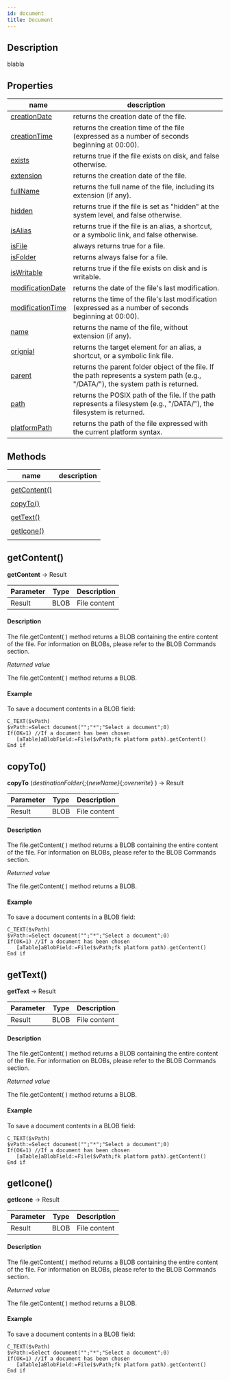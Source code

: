 ```yaml
---
id: document
title: Document
---
```


## Description
blabla

## Properties

<!-- REF document.properties -->
| name | description |
| ---- | ----------- |
| <!-- REF document.creationDate -->[creationDate]() <!-- END REF -->|<!-- REF document.creationDateDesc --> returns the creation date of the file. <!-- END REF -->|
| <!-- REF document.creationTime -->[creationTime]() <!-- END REF -->| <!-- REF document.creationTimeDesc --> returns the creation time of the file (expressed as a number of seconds beginning at 00:00). <!-- END REF -->|
| <!-- REF document.exists -->[exists]()<!-- END REF -->| <!-- REF document.existsDesc --> returns true if the file exists on disk, and false otherwise. <!-- END REF --> |
| <!-- REF document.extension -->[extension]()<!-- END REF -->| <!-- REF document.extensionDesc -->returns the creation date of the file. <!-- END REF -->| 
| <!-- REF document.fullName -->[fullName]() <!-- END REF -->| <!-- REF document.fullNameDesc --> returns the full name of the file, including its extension (if any).<!-- END REF -->|
| <!-- REF document.hidden -->[hidden]() <!-- END REF -->|<!-- REF document.hiddenDesc -->  returns true if the file is set as "hidden" at the system level, and false otherwise. <!-- END REF -->|
| <!-- REF document.isAlias -->[isAlias]()<!-- END REF --> |  <!-- REF document.isAliasDesc -->returns true if the file is an alias, a shortcut, or a symbolic link, and false otherwise.<!-- END REF -->  |
| <!-- REF document.isFile -->[isFile]() <!-- END REF -->|  <!-- REF document.isFileDesc -->always returns true for a file.<!-- END REF -->|
| <!-- REF document.isFolder -->[isFolder]() <!-- END REF -->| <!-- REF document.isFolderDesc -->returns always false for a file.<!-- END REF -->| 
| <!-- REF document.isWritable -->[isWritable]() <!-- END REF -->|<!-- REF document.isWritableDesc -->returns true if the file exists on disk and is writable.<!-- END REF --> | 
| <!-- REF document.modificationDate -->[modificationDate]()<!-- END REF -->| <!-- REF document.modificationDateDesc --> returns the date of the file's last modification.<!-- END REF -->| 
| <!-- REF document.modificationTime -->[modificationTime]() <!-- END REF -->| <!-- REF document.modificationTimeDesc -->returns the time of the file's last modification (expressed as a number of seconds beginning at 00:00).<!-- END REF -->|
| <!-- REF document.name -->[name]() <!-- END REF -->|  <!-- REF document.nameDesc --> returns the name of the file, without extension (if any). <!-- END REF -->|
| <!-- REF document.original -->[orignial]() <!-- END REF -->| <!-- REF document.originalDesc --> returns the target element for an alias, a shortcut, or a symbolic link file. <!-- END REF -->|
| <!-- REF document.parent -->[parent]() <!-- END REF -->| <!-- REF document.parentDesc --> returns the parent folder object of the file. If the path represents a system path (e.g., "/DATA/"), the system path is returned.<!-- END REF -->|
| <!-- REF document.path -->[path]() <!-- END REF -->|<!-- REF document.pathDesc --> returns the POSIX path of the file. If the path represents a filesystem (e.g., "/DATA/"), the filesystem is returned.<!-- END REF -->|
| <!-- REF document.platformPath -->[platformPath](https://doc.4d.com/4Dv18/4D/18/fileplatformPath.303-4506073.en.html) <!-- END REF -->|  <!-- REF document.platformPathDesc -->returns the path of the file expressed with the current platform syntax. <!-- END REF -->|
<!-- END REF -->

## Methods

| name | description |
| ---- | ----------- |
|<!-- REF document.methods -->|
|[getContent()](#getcontent) |<!-- INCLUDE Document.getContent.Summary -->|
||<!--INCLUDE Document.getContent.Syntax -->|
|[copyTo()](#copyto) |<!-- INCLUDE Document.copyTo.Summary -->|
||<!--INCLUDE Document.copyTo.Syntax -->|
|[getText()](#gettext) |<!-- INCLUDE Document.getText.Summary -->|
||<!--INCLUDE Document.getText.Syntax -->|
|[getIcone()](#geticone) |<!-- INCLUDE Document.getIcone.Summary -->|
||<!--INCLUDE Document.getIcone.Syntax -->|
 <!-- END REF -->
 
<!-- REF document.methods.Desc -->
## getContent()
<!-- REF Document.getContent.Syntax -->
**getContent** &rarr; Result<!-- END REF -->

<!-- REF Document.getContent.Parameters -->
| Parameter | Type | Description |
| ---- | ----------- |----------- |
|Result | BLOB |File content|
<!-- END REF -->

<!-- REF Document.getContent.Desc -->
#### Description
The file.getContent( ) method returns <!-- REF Document.getContent.Summary -->a BLOB containing the entire content of the file. For information on BLOBs, please refer to the BLOB Commands section.<!-- END REF -->

*Returned value*

The file.getContent( ) method returns a BLOB.

#### Example
To save a document contents in a BLOB field:

 ```4d
 C_TEXT($vPath)
 $vPath:=Select document("";"*";"Select a document";0)
 If(OK=1) //If a document has been chosen
    [aTable]aBlobField:=File($vPath;fk platform path).getContent()
 End if
 ```
 <!-- END REF -->

## copyTo()

<!-- REF Document.copyTo.Syntax -->
**copyTo** (*destinationFolder*{;{*newName}*{;*overwrite*} ) &rarr; Result<!-- END REF -->

<!-- REF Document.copyTo.Parameters -->
| Parameter | Type | Description |
| ---- | ----------- |----------- |
|Result | BLOB |File content|
<!-- END REF -->

<!-- REF Document.copyTo.Desc -->
#### Description
The file.getContent( ) method returns <!-- REF Document.copyTo.Summary -->a BLOB containing the entire content of the file. For information on BLOBs, please refer to the BLOB Commands section.<!-- END REF -->

*Returned value*

The file.getContent( ) method returns a BLOB.

#### Example
To save a document contents in a BLOB field:

 ```4d
 C_TEXT($vPath)
 $vPath:=Select document("";"*";"Select a document";0)
 If(OK=1) //If a document has been chosen
    [aTable]aBlobField:=File($vPath;fk platform path).getContent()
 End if
 ```
 <!-- END REF -->

## getText()
<!-- REF Document.getText.Syntax -->
**getText** &rarr; Result<!-- END REF -->

<!-- REF Document.getText.Parameters -->
| Parameter | Type | Description |
| ---- | ----------- |----------- |
|Result | BLOB |File content|
<!-- END REF -->

<!-- REF Document.getText.Desc -->
#### Description
The file.getContent( ) method returns <!-- REF Document.getText.Summary -->a BLOB containing the entire content of the file. For information on BLOBs, please refer to the BLOB Commands section.<!-- END REF -->

*Returned value*

The file.getContent( ) method returns a BLOB.

#### Example
To save a document contents in a BLOB field:

 ```4d
 C_TEXT($vPath)
 $vPath:=Select document("";"*";"Select a document";0)
 If(OK=1) //If a document has been chosen
    [aTable]aBlobField:=File($vPath;fk platform path).getContent()
 End if
 ```
 <!-- END REF -->

## getIcone()
<!-- REF Document.getIcone.Syntax -->
**getIcone** &rarr; Result<!-- END REF -->

<!-- REF Document.getIcone.Parameters -->
| Parameter | Type | Description |
| ---- | ----------- |----------- |
|Result | BLOB |File content|
<!-- END REF -->

<!-- REF Document.getIcone.Desc -->
#### Description
The file.getContent( ) method returns <!-- REF Document.getIcone.Summary -->a BLOB containing the entire content of the file. For information on BLOBs, please refer to the BLOB Commands section.<!-- END REF -->

*Returned value*

The file.getContent( ) method returns a BLOB.

#### Example
To save a document contents in a BLOB field:

 ```4d
 C_TEXT($vPath)
 $vPath:=Select document("";"*";"Select a document";0)
 If(OK=1) //If a document has been chosen
    [aTable]aBlobField:=File($vPath;fk platform path).getContent()
 End if
 ```
 <!-- END REF -->
 <!-- END REF -->